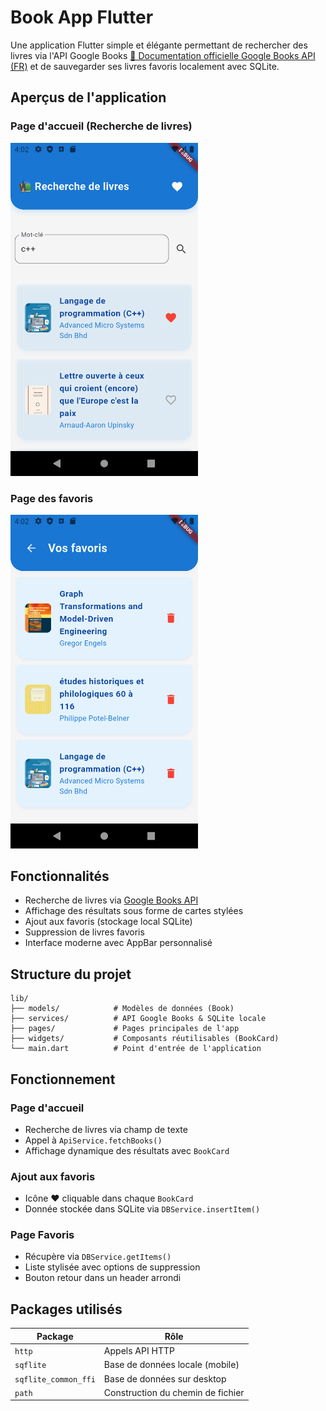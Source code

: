 # Book App Flutter

Une application Flutter simple et élégante permettant de rechercher des livres via l'API Google Books [📘 Documentation officielle Google Books API (FR)](https://developers.google.com/books/docs/v1/using?hl=fr) et de sauvegarder ses livres favoris localement avec SQLite.



## Aperçus de l'application

### Page d'accueil (Recherche de livres)

<img src="page_home.png" alt="Page d'accueil" width="300"/>

### Page des favoris

<img src="page_favoris.png" alt="Page d'accueil" width="300"/>



## Fonctionnalités

* Recherche de livres via [Google Books API](https://developers.google.com/books/)
* Affichage des résultats sous forme de cartes stylées
* Ajout aux favoris (stockage local SQLite)
* Suppression de livres favoris
* Interface moderne avec AppBar personnalisé



## Structure du projet

```
lib/
├── models/            # Modèles de données (Book)
├── services/          # API Google Books & SQLite locale
├── pages/             # Pages principales de l'app
├── widgets/           # Composants réutilisables (BookCard)
└── main.dart          # Point d'entrée de l'application
```



## Fonctionnement

### Page d'accueil

* Recherche de livres via champ de texte
* Appel à `ApiService.fetchBooks()`
* Affichage dynamique des résultats avec `BookCard`

### Ajout aux favoris

* Icône ❤️ cliquable dans chaque `BookCard`
* Donnée stockée dans SQLite via `DBService.insertItem()`

### Page Favoris

* Récupère via `DBService.getItems()`
* Liste stylisée avec options de suppression
* Bouton retour dans un header arrondi



## Packages utilisés

| Package              | Rôle                              |
| -------------------- | --------------------------------- |
| `http`               | Appels API HTTP                   |
| `sqflite`            | Base de données locale (mobile)   |
| `sqflite_common_ffi` | Base de données sur desktop       |
| `path`               | Construction du chemin de fichier |

